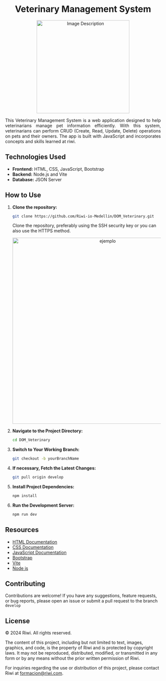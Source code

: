 # <div align="center">Veterinary Management System
</div>

<div align="center"><img src="https://i.pinimg.com/originals/2c/2d/54/2c2d541677e9dcccc15e45d9221de835.jpg" alt="Image Description" width="300"></div>

<p align="justify">This Veterinary Management System is a web application designed to help veterinarians manage pet information efficiently. With this system, veterinarians can perform CRUD (Create, Read, Update, Delete) operations on pets and their owners. The app is built with JavaScript and incorporates concepts and skills learned at riwi.</p>

## Technologies Used

- **Frontend:** HTML, CSS, JavaScript, Bootstrap 
- **Backend:** Node.js and Vite
- **Database:** JSON Server 

## How to Use

1. **Clone the repository:**
   ```bash
   git clone https://github.com/Riwi-io-Medellin/DOM_Veterinary.git
   ```
   Clone the repository, preferably using the SSH security key or you can also use the HTTPS method.
    <p align="center"><img src="https://happygitwithr.com/img/github-https-or-ssh-url-annotated.png" width="600" alt="ejemplo"></p>
2. **Navigate to the Project Directory:**
   ```bash
   cd DOM_Veterinary
   ```
3. **Switch to Your Working Branch:**
   ```bash
   git checkout -b yourBranchName
   ```
4. **If necessary, Fetch the Latest Changes:**
    ```bash
   git pull origin develop
   ```
5. **Install Project Dependencies:**
    ```bash
   npm install
   ```
6. **Run the Development Server:**
    ```bash
   npm run dev
   ```

## Resources

- [HTML Documentation](https://developer.mozilla.org/es/docs/Web/HTML)
- [CSS Documentation](https://developer.mozilla.org/es/docs/Web/CSS)
- [JavaScript Documentation](https://developer.mozilla.org/es/docs/Web/JavaScript)
- [Bootstrap](https://getbootstrap.com/)
- [Vite](https://vitejs.dev/)
- [Node js](https://nodejs.org/en/)

## Contributing

Contributions are welcome! If you have any suggestions, feature requests, or bug reports, please open an issue or submit a pull request to the branch ```develop```

## License

© 2024 Riwi. All rights reserved.

The content of this project, including but not limited to text, images, graphics, and code, is the property of Riwi and is protected by copyright laws. It may not be reproduced, distributed, modified, or transmitted in any form or by any means without the prior written permission of Riwi.

For inquiries regarding the use or distribution of this project, please contact Riwi at [formacion@riwi.com](mailto:formacion@riwi.com).